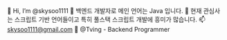 👋 Hi, I’m @skysoo1111
👀 백엔드 개발자로 메인 언어는 Java 입니다.
🌱 현재 관심사는 스크립트 기반 언어들이고 특히 풀스택 스크립트 개발에 흥미가 많습니다.
📫 skysoo1111@gmail.com
🏢 @Tving - Backend Programmer
